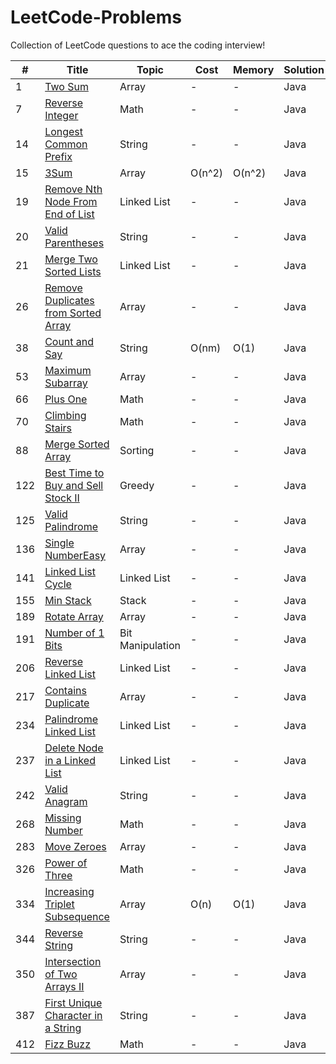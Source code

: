# LeetCode-Problems
Collection of LeetCode questions to ace the coding interview!

| **#** | **Title**                           | **Topic** | **Cost** | **Memory** | **Solution** | **Difficulty** |
|-------|-------------------------------------|-----------|----------|------------|--------------|----------------|
| 1     | <a href="https://github.com/PolPinol/LeetCode-Problems/blob/main/two-sum/two-sum.java">Two Sum</a>                                              									| Array | - | - | Java | Easy           |
| 7     | <a href="https://github.com/PolPinol/LeetCode-Problems/tree/main/reverse-integer/reverse-integer.java">Reverse Integer</a>                      									| Math | - | - | Java | Medium         |
| 14    | <a href="https://github.com/PolPinol/LeetCode-Problems/tree/main/longest-common-prefix/longest-common-prefix.java">Longest Common Prefix</a>            								| String | - | - | Java | Easy           |
| 15    | <a href="https://leetcode.com/problems/3sum/">3Sum</a>            								| Array | O(n^2) | O(n^2) | Java | Medium           |
| 19   | <a href="https://github.com/PolPinol/LeetCode-Problems/blob/main/remove-nth-node-from-end-of-list/remove-nth-node-from-end-of-list.java">Remove Nth Node From End of List</a> 	 		| Linked List | - | - | Java | Medium |
| 20   | <a href="https://github.com/PolPinol/LeetCode-Problems/blob/main/valid-parentheses/valid-parentheses.java">Valid Parentheses</a>  													| String | - | - | Java | Easy |
| 21   | <a href="https://github.com/PolPinol/LeetCode-Problems/blob/main/merge-two-sorted-lists/merge-two-sorted-lists.java">Merge Two Sorted Lists</a>  									| Linked List | - | - | Java | Easy |
| 26    | <a href="https://github.com/PolPinol/LeetCode-Problems/blob/main/remove-duplicates-from-sorted-array/remove-duplicates-from-sorted-array.java">Remove Duplicates from Sorted Array</a>  	| Array | - | - | Java | Easy           |
| 38    | <a href="https://github.com/PolPinol/LeetCode-Problems/blob/main/count-and-say/count-and-say.java">Count and Say</a>  	| String | O(nm) | O(1) | Java | Medium           |
| 53   | <a href="https://github.com/PolPinol/LeetCode-Problems/blob/main/maximum-subarray/maximum-subarray.java">Maximum Subarray</a>  													| Array | - | - | Java | Easy |
| 66    | <a href="https://github.com/PolPinol/LeetCode-Problems/blob/main/plus-one/plus-one.java">Plus One</a>                             												| Math | - | - | Java | Easy           |
| 70   | <a href="https://github.com/PolPinol/LeetCode-Problems/blob/main/climbing-stairs/climbing-stairs.java">Climbing Stairs</a>  														| Math | - | - | Java | Easy |
| 88   | <a href="https://github.com/PolPinol/LeetCode-Problems/blob/main/merge-sorted-array/merge-sorted-array.java">Merge Sorted Array</a>  												| Sorting | - | - | Java | Easy |
| 122   | <a href="https://github.com/PolPinol/LeetCode-Problems/blob/main/best-time-to-buy-and-sell-stock-ii/best-time-to-buy-and-sell-stock-ii.java">Best Time to Buy and Sell Stock II</a>		| Greedy | - | - | Java | Medium |
| 125   | <a href="https://github.com/PolPinol/LeetCode-Problems/blob/main/valid-palindrome/valid-palindrome.java">Valid Palindrome</a>                     									| String | - | - | Java | Easy           |
| 136   | <a href="https://github.com/PolPinol/LeetCode-Problems/blob/main/single-number/single-number.java">Single NumberEasy</a>                    										| Array | - | - | Java | Easy           |
| 141   | <a href="https://github.com/PolPinol/LeetCode-Problems/blob/main/linked-list-cycle/linked-list-cycle.java">Linked List Cycle</a>  												| Linked List | - | - | Java | Easy |
| 155   | <a href="https://github.com/PolPinol/LeetCode-Problems/blob/main/min-stack/min-stack.java">Min Stack</a>  																	| Stack | - | - | Java | Easy |
| 189   | <a href="https://github.com/PolPinol/LeetCode-Problems/tree/main/rotate-array/rotate-array.java">Rotate Array</a>                        											| Array | - | - | Java | Medium         |
| 191   | <a href="https://github.com/PolPinol/LeetCode-Problems/blob/main/number-of-1-bits/number-of-1-bits.java">Number of 1 Bits</a>  													| Bit Manipulation | - | - | Java | Easy |
| 206   | <a href="https://github.com/PolPinol/LeetCode-Problems/blob/main/reverse-linked-list/reverse-linked-list.java">Reverse Linked List</a>  											| Linked List | - | - | Java | Easy |
| 217   | <a href="https://github.com/PolPinol/LeetCode-Problems/blob/main/contains-duplicate/contains-duplicate.java">Contains Duplicate</a>                  								| Array | - | - | Java | Easy           |
| 234   | <a href="https://github.com/PolPinol/LeetCode-Problems/blob/main/palindrome-linked-list/palindrome-linked-list.java">Palindrome Linked List</a>  									| Linked List | - | - | Java | Easy |
| 237   | <a href="https://github.com/PolPinol/LeetCode-Problems/blob/main/delete-node-in-a-linked-list/delete-node-in-a-linked-list.java">Delete Node in a Linked List</a>  					| Linked List | - | - | Java | Easy |
| 242   | <a href="https://github.com/PolPinol/LeetCode-Problems/blob/main/valid-anagram/valid-anagram.java">Valid Anagram</a>                       										| String | - | - | Java | Easy           |
| 268   | <a href="https://github.com/PolPinol/LeetCode-Problems/blob/main/missing-number/missing-number.java">Missing Number</a>  														| Math | - | - | Java | Easy |
| 283   | <a href="https://github.com/PolPinol/LeetCode-Problems/blob/main/move-zeroes/move-zeroes.java">Move Zeroes</a>                         											| Array | - | - | Java | Easy           |
| 326   | <a href="https://github.com/PolPinol/LeetCode-Problems/blob/main/power-of-three/power-of-three.java">Power of Three</a>  														| Math | - | - | Java | Easy |
| 334   | <a href="https://github.com/PolPinol/LeetCode-Problems/blob/main/increasing-triplet-subsequence/increasing-triplet-subsequence.java">Increasing Triplet Subsequence</a>  														| Array | O(n) | O(1) | Java | Medium |
| 344   | <a href="https://github.com/PolPinol/LeetCode-Problems/blob/main/reverse-string/reverse-string.java">Reverse String</a>                      										| String | - | - | Java | Easy           |
| 350   | <a href="https://github.com/PolPinol/LeetCode-Problems/blob/main/intersection-of-two-arrays-ii/intersection-of-two-arrays-ii.java">Intersection of Two Arrays II</a>       				| Array | - | - | Java | Easy           |
| 387   | <a href="https://github.com/PolPinol/LeetCode-Problems/blob/main/first-unique-character-in-a-string/first-unique-character-in-a-string.java">First Unique Character in a String</a>  		| String | - | - | Java | Easy |
| 412   | <a href="https://github.com/PolPinol/LeetCode-Problems/blob/main/fizz-buzz/fizz-buzz.java">Fizz Buzz</a>  																	| Math | - | - | Java | Easy |
